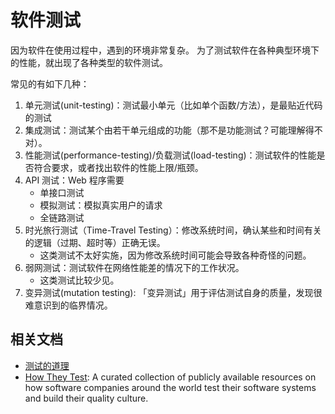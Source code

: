 # 软件测试

因为软件在使用过程中，遇到的环境非常复杂。
为了测试软件在各种典型环境下的性能，就出现了各种类型的软件测试。

常见的有如下几种：

1. 单元测试(unit-testing)：测试最小单元（比如单个函数/方法），是最贴近代码的测试
1. 集成测试：测试某个由若干单元组成的功能（那不是功能测试？可能理解得不对）。
1. 性能测试(performance-testing)/负载测试(load-testing)：测试软件的性能是否符合要求，或者找出软件的性能上限/瓶颈。
1. API 测试：Web 程序需要
    - 单接口测试
    - 模拟测试：模拟真实用户的请求
    - 全链路测试
1. 时光旅行测试（Time-Travel Testing）：修改系统时间，确认某些和时间有关的逻辑（过期、超时等）正确无误。
    - 这类测试不太好实施，因为修改系统时间可能会导致各种奇怪的问题。
2. 弱网测试：测试软件在网络性能差的情况下的工作状况。
    - 这类测试比较少见。
1. 变异测试(mutation testing): 「变异测试」用于评估测试自身的质量，发现很难意识到的临界情况。

## 相关文档

- [测试的道理](http://www.yinwang.org/blog-cn/2016/09/14/tests)
- [How They Test](https://github.com/abhivaikar/howtheytest): A curated collection of publicly available resources on how software companies around the world test their software systems and build their quality culture.